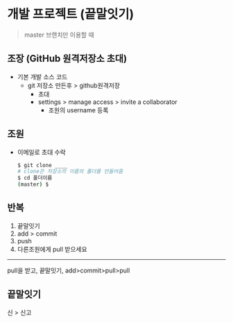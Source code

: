 # 개발 프로젝트 (끝말잇기)

> master 브랜치만 이용할 때

## 조장 (GitHub 원격저장소 초대)

* 기본 개발 소스 코드
  * git 저장소 만든후 > github원격저장
    * 초대
    * settings > manage access > invite a collaborator
      * 조원의 username 등록

## 조원

* 이메일로 초대 수락

  ```bash
  $ git clone ____
  # clone은 저장소의 이름의 폴더를 만들어줌
  $ cd 폴더이름
  (master) $
  ```

## 반복

1. 끝말잇기
2. add > commit
3. push
4. 다른조원에게 pull 받으세요

___

pull을 받고, 끝말잇기, add>commit>pull>pull

## 끝말잇기

신 > 신고 